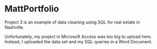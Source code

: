 # MattPortfolio
Project 3 is an example of data cleaning using SQL for real estate in Nashville.

Unfortunately, my project in Microsoft Access was too big to upload here. Instead, I uploaded the data set and my SQL queries in a Word Document.
